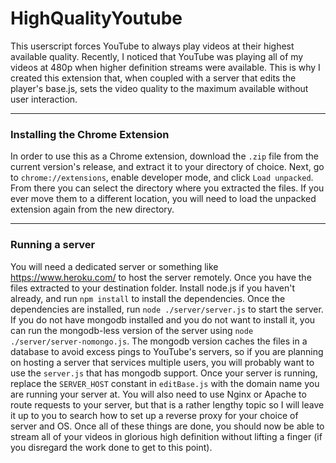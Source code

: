 # HighQualityYoutube
This userscript forces YouTube to always play videos at their highest available quality. Recently, I noticed that YouTube was playing all of my videos at 480p when higher definition streams were available. This is why I created this extension that, when coupled with a server that edits the player's base.js, sets the video quality to the maximum available without user interaction. 
___

### Installing the Chrome Extension
In order to use this as a Chrome extension, download the `.zip` file from the current version's release, and extract it to your directory of choice. Next, go to `chrome://extensions`, enable developer mode, and click `Load unpacked`. From there you can select the directory where you extracted the files. If you ever move them to a different location, you will need to load the unpacked extension again from the new directory.

---
### Running a server
You will need a dedicated server or something like https://www.heroku.com/ to host the server remotely. Once you have the files extracted to your destination folder. Install node.js if you haven't already, and run `npm install` to install the dependencies. Once the dependencies are installed, run `node ./server/server.js` to start the server. If you do not have mongodb installed and you do not want to install it, you can run the mongodb-less version of the server using `node ./server/server-nomongo.js`. The mongodb version caches the files in a database to avoid excess pings to YouTube's servers, so if you are planning on hosting a server that services multiple users, you will probably want to use the `server.js` that has mongodb support. Once your server is running, replace the `SERVER_HOST` constant in `editBase.js` with the domain name you are running your server at. You will also need to use Nginx or Apache to route requests to your server, but that is a rather lengthy topic so I will leave it up to you to search how to set up a reverse proxy for your choice of server and OS. Once all of these things are done, you should now be able to stream all of your videos in glorious high definition without lifting a finger (if you disregard the work done to get to this point).